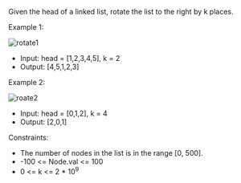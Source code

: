 Given the head of a linked list, rotate the list to the right by k places.

Example 1:

![rotate1](https://github.com/user-attachments/assets/7303397e-6c5e-49d6-bacc-f86e03326d5b)

- Input: head = [1,2,3,4,5], k = 2
- Output: [4,5,1,2,3]

Example 2:

![roate2](https://github.com/user-attachments/assets/6233e34c-9629-45de-a95c-c0b25c1a7014)

- Input: head = [0,1,2], k = 4
- Output: [2,0,1]

Constraints:
- The number of nodes in the list is in the range [0, 500].
- -100 <= Node.val <= 100
- 0 <= k <= 2 * 10<sup>9</sup>
